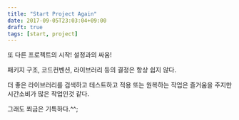 ```yaml
---
title: "Start Project Again"
date: 2017-09-05T23:03:04+09:00
draft: true
tags: [start, project]
---
```

또 다른 프로젝트의 시작! 설정과의 싸움!

패키지 구조, 코드컨벤션, 라이브러리 등의 결정은 항상 쉽지 않다.

더 좋은 라이브러리를 검색하고 테스트하고 적용 또는 원복하는 작업은 즐거움을 주지만 시간소비가 많은 작업인것 같다.

그래도 쬐금은 기특하다.^^;